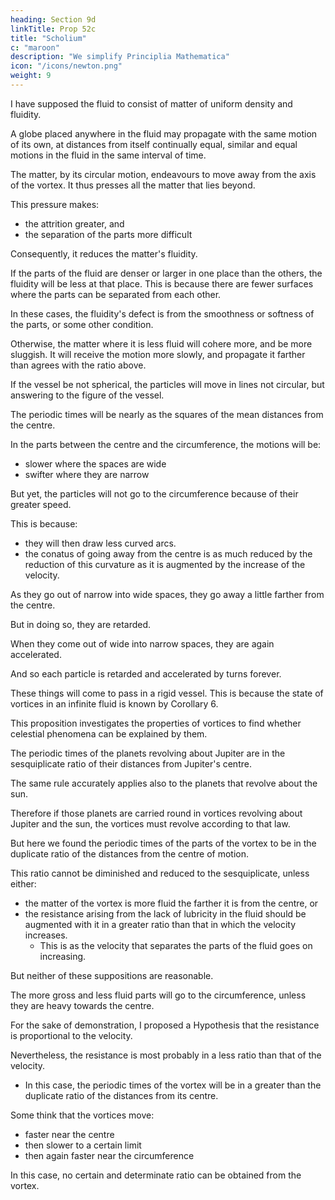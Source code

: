 ```yaml
---
heading: Section 9d
linkTitle: Prop 52c
title: "Scholium"
c: "maroon"
description: "We simplify Principlia Mathematica"
icon: "/icons/newton.png"
weight: 9
---
```




I have supposed the fluid to consist of matter of uniform density and fluidity.

A globe placed anywhere in the fluid may propagate with the same motion of its own, at distances from itself continually equal, similar and equal motions in the fluid in the same interval of time.

The matter, by its circular motion, endeavours to move away from the axis of the vortex. It thus presses all the matter that lies beyond.

This pressure makes:
- the attrition greater, and
- the separation of the parts more difficult

Consequently, it reduces the matter's fluidity.

If the parts of the fluid are denser or larger in one place than the others, the fluidity will be less at that place. This is because there are fewer surfaces where the parts can be separated from each other. 

 <!-- superficies -->

In these cases, the fluidity's defect is from the smoothness or softness of the parts, or some other condition.

Otherwise, the matter where it is less fluid will cohere more, and be more sluggish. It will receive the motion more slowly, and propagate it farther than agrees with the ratio above.

If the vessel be not spherical, the particles will move in lines not circular, but answering to the figure of the vessel.

The periodic times will be nearly as the squares of the mean distances from the centre. 

In the parts between the centre and the circumference, the motions will be:
- slower where the spaces are wide
- swifter where they are narrow

But yet, the particles will not go to the circumference because of their greater speed. 

<!-- at all the more for their greater swiftness; for they  -->

This is because:
- they will then draw less curved arcs. 
- the conatus of going away from the centre is as much reduced by the reduction of this curvature as it is augmented by the increase of the velocity.

As they go out of narrow into wide spaces, they go away a little farther from the centre.

But in doing so, they are retarded.

When they come out of wide into narrow spaces, they are again accelerated.

And so each particle is retarded and accelerated by turns forever.

These things will come to pass in a rigid vessel. This is because the state of vortices in an infinite fluid is known by Corollary 6.

This proposition investigates the properties of vortices to find whether celestial phenomena can be explained by them.

The periodic times of the planets revolving about Jupiter are in the sesquiplicate ratio of their distances from Jupiter's centre.

The same rule accurately applies also to the planets that revolve about the sun. 

<!-- These rules obtain also with the greatest accuracy, as far as has been yet discovered by astronomical observation.  -->

Therefore if those planets are carried round in vortices revolving about Jupiter and the sun, the vortices must revolve according to that law. 

But here we found the periodic times of the parts of the vortex to be in the duplicate ratio of the distances from the centre of motion.

This ratio cannot be diminished and reduced to the sesquiplicate, unless either:
- the matter of the vortex is more fluid the farther it is from the centre, or
- the resistance arising from the lack of lubricity in the fluid should be augmented with it in a greater ratio than that in which the velocity increases.
  - This is as the velocity that separates the parts of the fluid goes on increasing.



But neither of these suppositions are reasonable.

The more gross and less fluid parts will go to the circumference, unless they are heavy towards the centre. 

For the sake of demonstration, I proposed a Hypothesis that the resistance is proportional to the velocity.

 <!-- it is in truth probable that  -->

Nevertheless, the resistance is most probably in a less ratio than that of the velocity.
- In this case, the periodic times of the vortex will be in a greater than the duplicate ratio of the distances from its centre. 

Some think that the vortices move:
- faster near the centre
- then slower to a certain limit
- then again faster near the circumference

In this case, no certain and determinate ratio can be obtained from the vortex. 


<!-- certainly neither the sesquiplicate, nor any other , can obtain in them. Let philosophers then see how that phenomenon of the sesquiplicate ratio can be accounted for by vortices. -->

